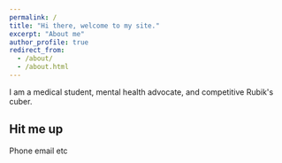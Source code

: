 ```yaml
---
permalink: /
title: "Hi there, welcome to my site."
excerpt: "About me"
author_profile: true
redirect_from: 
  - /about/
  - /about.html
---
```


I am a medical student, mental health advocate, and competitive Rubik's cuber. 



Hit me up
-----
Phone email etc
